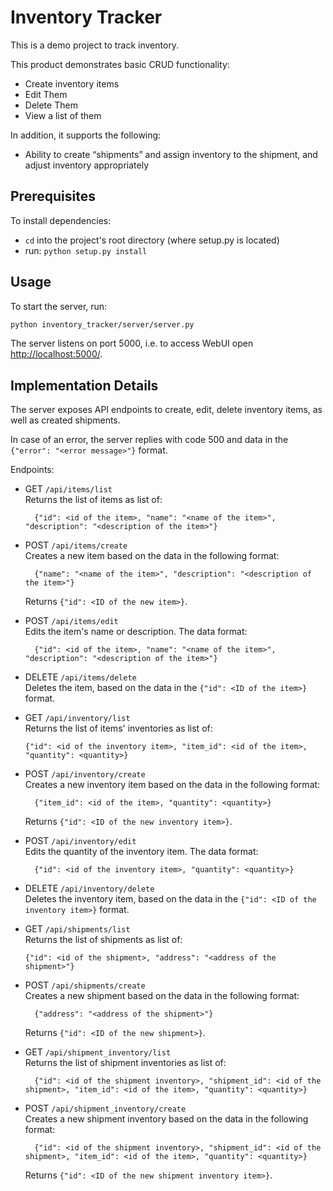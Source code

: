 # Inventory Tracker

This is a demo project to track inventory.

This product demonstrates basic CRUD functionality:

* Create inventory items
* Edit Them
* Delete Them
* View a list of them

In addition, it supports the following:

* Ability to create “shipments” and assign inventory to the shipment, and adjust inventory appropriately

## Prerequisites

To install dependencies:

* `cd` into the project's root directory (where setup.py is located)
* run: `python setup.py install`

## Usage

To start the server, run:

```bash
python inventory_tracker/server/server.py
```

The server listens on port 5000, i.e. to access WebUI open <http://localhost:5000/>.

## Implementation Details

The server exposes API endpoints to create, edit, delete inventory items, as well as created shipments.

In case of an error, the server replies with code 500 and data in the `{"error": "<error message>"}` format.

Endpoints:

* GET `/api/items/list`  \
  Returns the list of items as list of:

  ```
    {"id": <id of the item>, "name": "<name of the item>", "description": "<description of the item>"}
    ```
  
* POST `/api/items/create` \
  Creates a new item based on the data in the following format:

  ```
    {"name": "<name of the item>", "description": "<description of the item>"}
   ```

  Returns `{"id": <ID of the new item>}`.

* POST `/api/items/edit` \
  Edits the item's name or description. The data format:

  ```
    {"id": <id of the item>, "name": "<name of the item>", "description": "<description of the item>"}
    ```
  
* DELETE `/api/items/delete` \
  Deletes the item, based on the data in the `{"id": <ID of the item>}` format.
  
* GET `/api/inventory/list` \
  Returns the list of items' inventories as list of:

    ```
    {"id": <id of the inventory item>, "item_id": <id of the item>, "quantity": <quantity>}
    ```
  
* POST `/api/inventory/create` \
  Creates a new inventory item based on the data in the following format:

  ```
    {"item_id": <id of the item>, "quantity": <quantity>}
   ```

  Returns `{"id": <ID of the new inventory item>}`.

* POST `/api/inventory/edit` \
  Edits the quantity of the inventory item. The data format:

  ```
    {"id": <id of the inventory item>, "quantity": <quantity>}
   ```
  
* DELETE `/api/inventory/delete` \
  Deletes the inventory item, based on the data in the `{"id": <ID of the inventory item>}` format.
  
* GET `/api/shipments/list` \
  Returns the list of shipments as list of:

    ```
    {"id": <id of the shipment>, "address": "<address of the shipment>"}
    ```
  
* POST `/api/shipments/create` \
  Creates a new shipment based on the data in the following format:

  ```
    {"address": "<address of the shipment>"}
   ```

  Returns `{"id": <ID of the new shipment>}`.

* GET `/api/shipment_inventory/list` \
   Returns the list of shipment inventories as list of:

  ```
    {"id": <id of the shipment inventory>, "shipment_id": <id of the shipment>, "item_id": <id of the item>, "quantity": <quantity>}
   ```

* POST `/api/shipment_inventory/create` \
  Creates a new shipment inventory based on the data in the following format:

  ```
    {"id": <id of the shipment inventory>, "shipment_id": <id of the shipment>, "item_id": <id of the item>, "quantity": <quantity>}
   ```

  Returns `{"id": <ID of the new shipment inventory item>}`.
